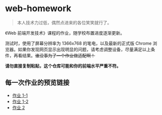 # web-homework

> 本人技术力过低，偶然点进来的各位笑笑就行了。

《Web 前端开发技术》课程的作业，随学校布置进度逐渐更新。

测试时，使用了屏幕分辨率为 1366x768  的笔电，以及最新的正式版 Chrome 浏览器。如果你发现网页显示出现明显的问题，请考虑调整设备，尽量满足以上条件，再看结果。~~谁没事为了一个作业做适配啊！~~

**请勿直接复制粘贴，这个仓库可能和你的前端水平严重不符。**

## 每一次作业的预览链接

- [作业 1-1](https://skyeyoung.github.io/web-homework/1-1/)
- [作业 1-2](https://skyeyoung.github.io/web-homework/1-2/)
- [作业 2](https://skyeyoung.github.io/web-homework/2/)
